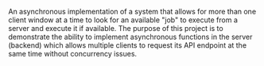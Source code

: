 An asynchronous implementation of a system that allows for more than one client window at a time to look for an available "job" to execute from a server and execute it if available. The purpose of this project is to demonstrate the ability to implement asynchronous functions in the server (backend) which allows multiple clients to request its API endpoint at the same time without concurrency issues.
